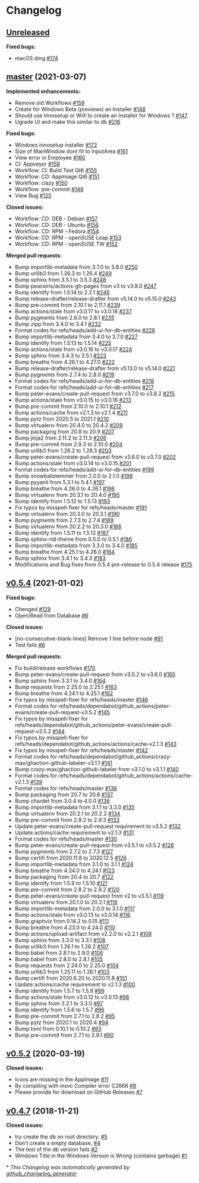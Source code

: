 # Changelog

## [Unreleased](https://github.com/jmuelbert/jmbde-QT/tree/HEAD)

**Fixed bugs:**

- macOS dmg [\#174](https://github.com/jmuelbert/jmbde-QT/issues/174)

## [master](https://github.com/jmuelbert/jmbde-QT/tree/master) (2021-03-07)

**Implemented enhancements:**

- Remove old Workflows [\#159](https://github.com/jmuelbert/jmbde-QT/issues/159)
- Create for Windows Beta \(previews\) an Installer [\#148](https://github.com/jmuelbert/jmbde-QT/issues/148)
- Should use Innosetup or WiX to create an Installer for Windows ? [\#147](https://github.com/jmuelbert/jmbde-QT/issues/147)
- Ugrade UI and make this similar to db [\#216](https://github.com/jmuelbert/jmbde-QT/pull/216)

**Fixed bugs:**

- Windows innosetup installer [\#172](https://github.com/jmuelbert/jmbde-QT/issues/172)
- Size of MainWindow dont fit to InputArea [\#161](https://github.com/jmuelbert/jmbde-QT/issues/161)
- View error in Employee [\#160](https://github.com/jmuelbert/jmbde-QT/issues/160)
- CI: Appveyor [\#158](https://github.com/jmuelbert/jmbde-QT/issues/158)
- Workflow: CI: Build Test Qt6 [\#155](https://github.com/jmuelbert/jmbde-QT/issues/155)
- Workflow: CD: AppImage Qt6 [\#151](https://github.com/jmuelbert/jmbde-QT/issues/151)
- Workflow: clazy [\#150](https://github.com/jmuelbert/jmbde-QT/issues/150)
- Workflow: pre-commit [\#149](https://github.com/jmuelbert/jmbde-QT/issues/149)
- View Bug [\#125](https://github.com/jmuelbert/jmbde-QT/issues/125)

**Closed issues:**

- Workflow: CD: DEB - Debian [\#157](https://github.com/jmuelbert/jmbde-QT/issues/157)
- Workflow: CD: DEB - Ubuntu [\#156](https://github.com/jmuelbert/jmbde-QT/issues/156)
- Workflow:  CD: RPM - Fedora [\#154](https://github.com/jmuelbert/jmbde-QT/issues/154)
- Workflow: CD: RPM - openSUSE Leap [\#153](https://github.com/jmuelbert/jmbde-QT/issues/153)
- Workflow: CD: RPM - openSUSE TW [\#152](https://github.com/jmuelbert/jmbde-QT/issues/152)

**Merged pull requests:**

- Bump importlib-metadata from 3.7.0 to 3.8.0 [\#250](https://github.com/jmuelbert/jmbde-QT/pull/250)
- Bump urllib3 from 1.26.3 to 1.26.4 [\#249](https://github.com/jmuelbert/jmbde-QT/pull/249)
- Bump sphinx from 3.5.1 to 3.5.3 [\#248](https://github.com/jmuelbert/jmbde-QT/pull/248)
- Bump peaceiris/actions-gh-pages from v3 to v3.8.0 [\#247](https://github.com/jmuelbert/jmbde-QT/pull/247)
- Bump identify from 1.5.14 to 2.2.1 [\#246](https://github.com/jmuelbert/jmbde-QT/pull/246)
- Bump release-drafter/release-drafter from v5.14.0 to v5.15.0 [\#243](https://github.com/jmuelbert/jmbde-QT/pull/243)
- Bump pre-commit from 2.10.1 to 2.11.1 [\#239](https://github.com/jmuelbert/jmbde-QT/pull/239)
- Bump actions/stale from v3.0.17 to v3.0.18 [\#237](https://github.com/jmuelbert/jmbde-QT/pull/237)
- Bump pygments from 2.8.0 to 2.8.1 [\#235](https://github.com/jmuelbert/jmbde-QT/pull/235)
- Bump zipp from 3.4.0 to 3.4.1 [\#232](https://github.com/jmuelbert/jmbde-QT/pull/232)
- Format codes for refs/heads/add-ui-for-db-entities [\#228](https://github.com/jmuelbert/jmbde-QT/pull/228)
- Bump importlib-metadata from 3.4.0 to 3.7.0 [\#227](https://github.com/jmuelbert/jmbde-QT/pull/227)
- Bump identify from 1.5.13 to 1.5.14 [\#225](https://github.com/jmuelbert/jmbde-QT/pull/225)
- Bump actions/stale from v3.0.16 to v3.0.17 [\#224](https://github.com/jmuelbert/jmbde-QT/pull/224)
- Bump sphinx from 3.4.3 to 3.5.1 [\#223](https://github.com/jmuelbert/jmbde-QT/pull/223)
- Bump breathe from 4.26.1 to 4.27.0 [\#222](https://github.com/jmuelbert/jmbde-QT/pull/222)
- Bump release-drafter/release-drafter from v5.13.0 to v5.14.0 [\#221](https://github.com/jmuelbert/jmbde-QT/pull/221)
- Bump pygments from 2.7.4 to 2.8.0 [\#219](https://github.com/jmuelbert/jmbde-QT/pull/219)
- Format codes for refs/heads/add-ui-for-db-entities [\#218](https://github.com/jmuelbert/jmbde-QT/pull/218)
- Format codes for refs/heads/add-ui-for-db-entities [\#217](https://github.com/jmuelbert/jmbde-QT/pull/217)
- Bump peter-evans/create-pull-request from v3.7.0 to v3.8.2 [\#215](https://github.com/jmuelbert/jmbde-QT/pull/215)
- Bump actions/stale from v3.0.15 to v3.0.16 [\#213](https://github.com/jmuelbert/jmbde-QT/pull/213)
- Bump pre-commit from 2.10.0 to 2.10.1 [\#212](https://github.com/jmuelbert/jmbde-QT/pull/212)
- Bump actions/cache from v2.1.3 to v2.1.4 [\#211](https://github.com/jmuelbert/jmbde-QT/pull/211)
- Bump pytz from 2020.5 to 2021.1 [\#210](https://github.com/jmuelbert/jmbde-QT/pull/210)
- Bump virtualenv from 20.4.0 to 20.4.2 [\#209](https://github.com/jmuelbert/jmbde-QT/pull/209)
- Bump packaging from 20.8 to 20.9 [\#207](https://github.com/jmuelbert/jmbde-QT/pull/207)
- Bump jinja2 from 2.11.2 to 2.11.3 [\#206](https://github.com/jmuelbert/jmbde-QT/pull/206)
- Bump pre-commit from 2.9.3 to 2.10.0 [\#204](https://github.com/jmuelbert/jmbde-QT/pull/204)
- Bump urllib3 from 1.26.2 to 1.26.3 [\#203](https://github.com/jmuelbert/jmbde-QT/pull/203)
- Bump peter-evans/create-pull-request from v3.6.0 to v3.7.0 [\#202](https://github.com/jmuelbert/jmbde-QT/pull/202)
- Bump actions/stale from v3.0.14 to v3.0.15 [\#201](https://github.com/jmuelbert/jmbde-QT/pull/201)
- Format codes for refs/heads/add-ui-for-db-entities [\#199](https://github.com/jmuelbert/jmbde-QT/pull/199)
- Bump snowballstemmer from 2.0.0 to 2.1.0 [\#198](https://github.com/jmuelbert/jmbde-QT/pull/198)
- Bump pyyaml from 5.3.1 to 5.4.1 [\#197](https://github.com/jmuelbert/jmbde-QT/pull/197)
- Bump breathe from 4.26.0 to 4.26.1 [\#196](https://github.com/jmuelbert/jmbde-QT/pull/196)
- Bump virtualenv from 20.3.1 to 20.4.0 [\#195](https://github.com/jmuelbert/jmbde-QT/pull/195)
- Bump identify from 1.5.12 to 1.5.13 [\#193](https://github.com/jmuelbert/jmbde-QT/pull/193)
- Fix typos by misspell-fixer for refs/heads/master [\#191](https://github.com/jmuelbert/jmbde-QT/pull/191)
- Bump virtualenv from 20.3.0 to 20.3.1 [\#190](https://github.com/jmuelbert/jmbde-QT/pull/190)
- Bump pygments from 2.7.3 to 2.7.4 [\#189](https://github.com/jmuelbert/jmbde-QT/pull/189)
- Bump virtualenv from 20.2.2 to 20.3.0 [\#188](https://github.com/jmuelbert/jmbde-QT/pull/188)
- Bump identify from 1.5.11 to 1.5.12 [\#187](https://github.com/jmuelbert/jmbde-QT/pull/187)
- Bump sphinx-rtd-theme from 0.5.0 to 0.5.1 [\#186](https://github.com/jmuelbert/jmbde-QT/pull/186)
- Bump importlib-metadata from 3.3.0 to 3.4.0 [\#185](https://github.com/jmuelbert/jmbde-QT/pull/185)
- Bump breathe from 4.25.1 to 4.26.0 [\#184](https://github.com/jmuelbert/jmbde-QT/pull/184)
- Bump sphinx from 3.4.1 to 3.4.3 [\#183](https://github.com/jmuelbert/jmbde-QT/pull/183)
- Modifications and Bug fixes from 0.5.4 pre-release to 0.5.4 release [\#175](https://github.com/jmuelbert/jmbde-QT/pull/175)

## [v0.5.4](https://github.com/jmuelbert/jmbde-QT/tree/v0.5.4) (2021-01-02)

**Fixed bugs:**

- Chenged [\#129](https://github.com/jmuelbert/jmbde-QT/issues/129)
- Open/Read from Database [\#6](https://github.com/jmuelbert/jmbde-QT/issues/6)

**Closed issues:**

- \[no-consecutive-blank-lines\] Remove 1 line before node [\#91](https://github.com/jmuelbert/jmbde-QT/issues/91)
- Test fails [\#8](https://github.com/jmuelbert/jmbde-QT/issues/8)

**Merged pull requests:**

- Fix build/release workflows [\#170](https://github.com/jmuelbert/jmbde-QT/pull/170)
- Bump peter-evans/create-pull-request from v3.5.2 to v3.6.0 [\#165](https://github.com/jmuelbert/jmbde-QT/pull/165)
- Bump sphinx from 3.3.1 to 3.4.0 [\#164](https://github.com/jmuelbert/jmbde-QT/pull/164)
- Bump requests from 2.25.0 to 2.25.1 [\#163](https://github.com/jmuelbert/jmbde-QT/pull/163)
- Bump breathe from 4.24.1 to 4.25.1 [\#162](https://github.com/jmuelbert/jmbde-QT/pull/162)
- Fix typos by misspell-fixer for refs/heads/master [\#146](https://github.com/jmuelbert/jmbde-QT/pull/146)
- Format codes for refs/heads/dependabot/github\_actions/peter-evans/create-pull-request-v3.5.2 [\#145](https://github.com/jmuelbert/jmbde-QT/pull/145)
- Fix typos by misspell-fixer for refs/heads/dependabot/github\_actions/peter-evans/create-pull-request-v3.5.2 [\#144](https://github.com/jmuelbert/jmbde-QT/pull/144)
- Fix typos by misspell-fixer for refs/heads/dependabot/github\_actions/actions/cache-v2.1.3 [\#143](https://github.com/jmuelbert/jmbde-QT/pull/143)
- Fix typos by misspell-fixer for refs/heads/master [\#142](https://github.com/jmuelbert/jmbde-QT/pull/142)
- Format codes for refs/heads/dependabot/github\_actions/crazy-max/ghaction-github-labeler-v3.1.1 [\#141](https://github.com/jmuelbert/jmbde-QT/pull/141)
- Bump crazy-max/ghaction-github-labeler from v3.1.0 to v3.1.1 [\#140](https://github.com/jmuelbert/jmbde-QT/pull/140)
- Format codes for refs/heads/dependabot/github\_actions/actions/cache-v2.1.3 [\#139](https://github.com/jmuelbert/jmbde-QT/pull/139)
- Format codes for refs/heads/master [\#138](https://github.com/jmuelbert/jmbde-QT/pull/138)
- Bump packaging from 20.7 to 20.8 [\#137](https://github.com/jmuelbert/jmbde-QT/pull/137)
- Bump chardet from 3.0.4 to 4.0.0 [\#136](https://github.com/jmuelbert/jmbde-QT/pull/136)
- Bump importlib-metadata from 3.1.1 to 3.3.0 [\#135](https://github.com/jmuelbert/jmbde-QT/pull/135)
- Bump virtualenv from 20.2.1 to 20.2.2 [\#134](https://github.com/jmuelbert/jmbde-QT/pull/134)
- Bump pre-commit from 2.9.2 to 2.9.3 [\#133](https://github.com/jmuelbert/jmbde-QT/pull/133)
- Update peter-evans/create-pull-request requirement to v3.5.2 [\#132](https://github.com/jmuelbert/jmbde-QT/pull/132)
- Update actions/cache requirement to v2.1.3 [\#131](https://github.com/jmuelbert/jmbde-QT/pull/131)
- Format codes for refs/heads/master [\#130](https://github.com/jmuelbert/jmbde-QT/pull/130)
- Bump peter-evans/create-pull-request from v3.5.1 to v3.5.2 [\#128](https://github.com/jmuelbert/jmbde-QT/pull/128)
- Bump pygments from 2.7.2 to 2.7.3 [\#127](https://github.com/jmuelbert/jmbde-QT/pull/127)
- Bump certifi from 2020.11.8 to 2020.12.5 [\#126](https://github.com/jmuelbert/jmbde-QT/pull/126)
- Bump importlib-metadata from 3.1.0 to 3.1.1 [\#124](https://github.com/jmuelbert/jmbde-QT/pull/124)
- Bump breathe from 4.24.0 to 4.24.1 [\#123](https://github.com/jmuelbert/jmbde-QT/pull/123)
- Bump packaging from 20.4 to 20.7 [\#122](https://github.com/jmuelbert/jmbde-QT/pull/122)
- Bump identify from 1.5.9 to 1.5.10 [\#121](https://github.com/jmuelbert/jmbde-QT/pull/121)
- Bump pre-commit from 2.8.2 to 2.9.2 [\#120](https://github.com/jmuelbert/jmbde-QT/pull/120)
- Bump peter-evans/create-pull-request from v2 to v3.5.1 [\#119](https://github.com/jmuelbert/jmbde-QT/pull/119)
- Bump virtualenv from 20.1.0 to 20.2.1 [\#118](https://github.com/jmuelbert/jmbde-QT/pull/118)
- Bump importlib-metadata from 2.0.0 to 3.1.0 [\#117](https://github.com/jmuelbert/jmbde-QT/pull/117)
- Bump actions/stale from v3.0.13 to v3.0.14 [\#116](https://github.com/jmuelbert/jmbde-QT/pull/116)
- Bump graphviz from 0.14.2 to 0.15 [\#111](https://github.com/jmuelbert/jmbde-QT/pull/111)
- Bump breathe from 4.23.0 to 4.24.0 [\#110](https://github.com/jmuelbert/jmbde-QT/pull/110)
- Bump actions/upload-artifact from v2.2.0 to v2.2.1 [\#109](https://github.com/jmuelbert/jmbde-QT/pull/109)
- Bump sphinx from 3.3.0 to 3.3.1 [\#108](https://github.com/jmuelbert/jmbde-QT/pull/108)
- Bump urllib3 from 1.26.1 to 1.26.2 [\#107](https://github.com/jmuelbert/jmbde-QT/pull/107)
- Bump babel from 2.8.1 to 2.9.0 [\#106](https://github.com/jmuelbert/jmbde-QT/pull/106)
- Bump babel from 2.8.0 to 2.8.1 [\#105](https://github.com/jmuelbert/jmbde-QT/pull/105)
- Bump requests from 2.24.0 to 2.25.0 [\#104](https://github.com/jmuelbert/jmbde-QT/pull/104)
- Bump urllib3 from 1.25.11 to 1.26.1 [\#103](https://github.com/jmuelbert/jmbde-QT/pull/103)
- Bump certifi from 2020.6.20 to 2020.11.8 [\#101](https://github.com/jmuelbert/jmbde-QT/pull/101)
- Update actions/cache requirement to v2.1.3 [\#100](https://github.com/jmuelbert/jmbde-QT/pull/100)
- Bump identify from 1.5.7 to 1.5.9 [\#99](https://github.com/jmuelbert/jmbde-QT/pull/99)
- Bump actions/stale from v3.0.12 to v3.0.13 [\#98](https://github.com/jmuelbert/jmbde-QT/pull/98)
- Bump sphinx from 3.2.1 to 3.3.0 [\#97](https://github.com/jmuelbert/jmbde-QT/pull/97)
- Bump identify from 1.5.6 to 1.5.7 [\#96](https://github.com/jmuelbert/jmbde-QT/pull/96)
- Bump pre-commit from 2.7.1 to 2.8.2 [\#95](https://github.com/jmuelbert/jmbde-QT/pull/95)
- Bump pytz from 2020.1 to 2020.4 [\#94](https://github.com/jmuelbert/jmbde-QT/pull/94)
- Bump toml from 0.10.1 to 0.10.2 [\#93](https://github.com/jmuelbert/jmbde-QT/pull/93)
- Bump pre-commit from 2.7.1 to 2.8.1 [\#90](https://github.com/jmuelbert/jmbde-QT/pull/90)

## [v0.5.2](https://github.com/jmuelbert/jmbde-QT/tree/v0.5.2) (2020-03-19)

**Closed issues:**

- Icons are missing in the AppImage [\#11](https://github.com/jmuelbert/jmbde-QT/issues/11)
- By compiling with msvc Compiler error  C2668 [\#9](https://github.com/jmuelbert/jmbde-QT/issues/9)
- Please provide for download on GitHub Releases [\#7](https://github.com/jmuelbert/jmbde-QT/issues/7)

## [v0.4.7](https://github.com/jmuelbert/jmbde-QT/tree/v0.4.7) (2018-11-21)

**Closed issues:**

- try create the db on root directory.  [\#5](https://github.com/jmuelbert/jmbde-QT/issues/5)
- Don't create a empty database, [\#4](https://github.com/jmuelbert/jmbde-QT/issues/4)
- The test of the db version fails [\#2](https://github.com/jmuelbert/jmbde-QT/issues/2)
- Windows Title in the Windows Version is Wrong \(contains garbage\) [\#1](https://github.com/jmuelbert/jmbde-QT/issues/1)



\* *This Changelog was automatically generated by [github_changelog_generator](https://github.com/github-changelog-generator/github-changelog-generator)*
